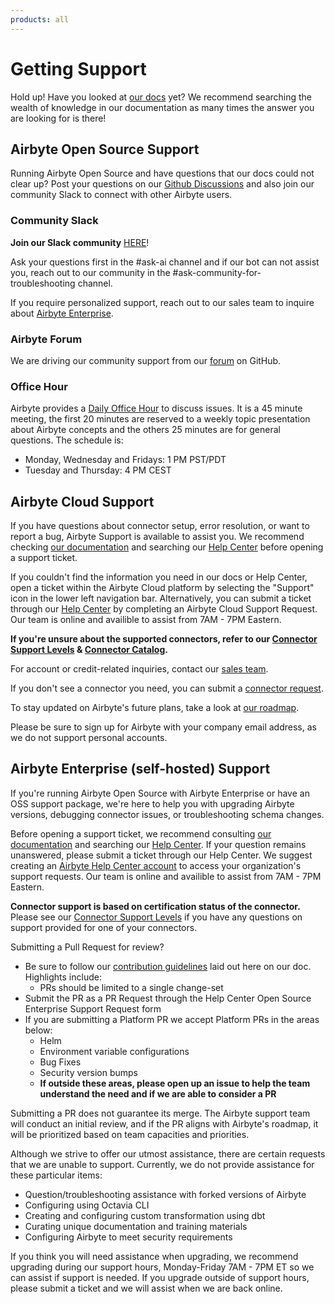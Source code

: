 ```yaml
---
products: all
---
```


# Getting Support

Hold up! Have you looked at [our docs](https://docs.airbyte.com/) yet? We recommend searching the wealth of knowledge in our documentation as many times the answer you are looking for is there!

## Airbyte Open Source Support

Running Airbyte Open Source and have questions that our docs could not clear up? Post your questions on our [Github Discussions](https://github.com/airbytehq/airbyte/discussions?_gl=1*70s0c6*_ga*MTc1OTkyOTYzNi4xNjQxMjQyMjA0*_ga_HDBMVFQGBH*MTY4OTY5MDQyOC4zNDEuMC4xNjg5NjkwNDI4LjAuMC4w) and also join our community Slack to connect with other Airbyte users.

### Community Slack

**Join our Slack community** [HERE](https://slack.airbyte.com/?_gl=1*1h8mjfe*_gcl_au*MTc4MjAxMDQzOS4xNjgyOTczMDYy*_ga*MTc1OTkyOTYzNi4xNjQxMjQyMjA0*_ga_HDBMVFQGBH*MTY4Nzg4OTQ4MC4zMjUuMS4xNjg3ODkwMjE1LjAuMC4w&_ga=2.58571491.813788522.1687789276-1759929636.1641242204)!

Ask your questions first in the #ask-ai channel and if our bot can not assist you, reach out to our community in the #ask-community-for-troubleshooting channel.

If you require personalized support, reach out to our sales team to inquire about [Airbyte Enterprise](https://airbyte.com/airbyte-enterprise).

### Airbyte Forum

We are driving our community support from our [forum](https://github.com/airbytehq/airbyte/discussions) on GitHub.

### Office Hour

Airbyte provides a [Daily Office Hour](https://airbyte.com/daily-office-hour) to discuss issues. 
It is a 45 minute meeting, the first 20 minutes are reserved to a weekly topic presentation about Airbyte concepts and the others 25 minutes are for general questions. The schedule is:
* Monday, Wednesday and Fridays: 1 PM PST/PDT 
* Tuesday and Thursday: 4 PM CEST


## Airbyte Cloud Support

If you have questions about connector setup, error resolution, or want to report a bug, Airbyte Support is available to assist you. We recommend checking [our documentation](https://docs.airbyte.com/) and searching our [Help Center](https://support.airbyte.com/hc/en-us) before opening a support ticket.

If you couldn't find the information you need in our docs or Help Center, open a ticket within the Airbyte Cloud platform by selecting the "Support" icon in the lower left navigation bar. Alternatively, you can submit a ticket through our [Help Center](https://support.airbyte.com/hc/en-us) by completing an Airbyte Cloud Support Request. Our team is online and availible to assist from 7AM - 7PM Eastern.  

**If you're unsure about the supported connectors, refer to our [Connector Support Levels](https://docs.airbyte.com/project-overview/product-support-levels/) & [Connector Catalog](https://docs.airbyte.com/integrations/).**

For account or credit-related inquiries, contact our [sales team](https://airbyte.com/talk-to-sales).

If you don't see a connector you need, you can submit a [connector request](https://airbyte.com/connector-requests).

To stay updated on Airbyte's future plans, take a look at [our roadmap](https://github.com/orgs/airbytehq/projects/37/views/1).

Please be sure to sign up for Airbyte with your company email address, as we do not support personal accounts.  

## Airbyte Enterprise (self-hosted) Support

If you're running Airbyte Open Source with Airbyte Enterprise or have an OSS support package, we're here to help you with upgrading Airbyte versions, debugging connector issues, or troubleshooting schema changes.

Before opening a support ticket, we recommend consulting [our documentation](https://docs.airbyte.com/) and searching our [Help Center](https://support.airbyte.com/hc/en-us). If your question remains unanswered, please submit a ticket through our Help Center. We suggest creating an [Airbyte Help Center account](https://airbyte1416.zendesk.com/auth/v2/login/signin?return_to=https%3A%2F%2Fsupport.airbyte.com%2Fhc%2Fen-us&theme=hc&locale=en-us&brand_id=15365055240347&auth_origin=15365055240347%2Ctrue%2Ctrue) to access your organization's support requests. Our team is online and availible to assist from 7AM - 7PM Eastern.

**Connector support is based on certification status of the connector.** Please see our [Connector Support Levels](https://docs.airbyte.com/project-overview/product-support-levels) if you have any questions on support provided for one of your connectors. 

Submitting a Pull Request for review?

* Be sure to follow our [contribution guidelines](https://docs.airbyte.com/contributing-to-airbyte/) laid out here on our doc. Highlights include:
  * PRs should be limited to a single change-set
* Submit the PR as a PR Request through the Help Center Open Source Enterprise Support Request form
* If you are submitting a Platform PR we accept Platform PRs in the areas below:
  * Helm
  * Environment variable configurations
  * Bug Fixes
  * Security version bumps
  * **If outside these areas, please open up an issue to help the team understand the need and if we are able to consider a PR**

Submitting a PR does not guarantee its merge. The Airbyte support team will conduct an initial review, and if the PR aligns with Airbyte's roadmap, it will be prioritized based on team capacities and priorities.

Although we strive to offer our utmost assistance, there are certain requests that we are unable to support. Currently, we do not provide assistance for these particular items:
* Question/troubleshooting assistance with forked versions of Airbyte
* Configuring using Octavia CLI
* Creating and configuring custom transformation using dbt
* Curating unique documentation and training materials
* Configuring Airbyte to meet security requirements

If you think you will need assistance when upgrading, we recommend upgrading during our support hours, Monday-Friday 7AM - 7PM ET so we can assist if support is needed. If you upgrade outside of support hours, please submit a ticket and we will assist when we are back online. 
